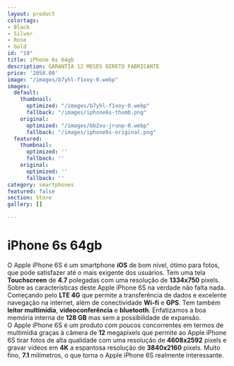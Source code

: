 ```yaml
---
layout: product
colortags:
- Black
- Silver
- Rose
- Gold
id: "19"
title: iPhone 6s 64gb
description: GARANTIA 12 MESES DIRETO FABRICANTE
price: '2050.00'
image: "/images/b7yhl-f1xoy-0.webp"
images:
  default:
    thumbnail:
      optimized: "/images/b7yhl-f1xoy-0.webp"
      fallback: "/images/iphone6s-thumb.png"
    original:
      optimized: "/images/bb2xu-jrunp-0.webp"
      fallback: "/images/iphone6s-original.png"
  featured:
    thumbnail:
      optimized: ''
      fallback: ''
    original:
      optimized: ''
      fallback: ''
category: smartphones
featured: false
section: Store
gallery: []

---
```

# iPhone 6s 64gb

O Apple iPhone 6S é um smartphone **iOS** de bom nível, ótimo para fotos, que pode satisfazer até o mais exigente dos usuários. Tem uma tela **Touchscreen** de **4.7** polegadas com uma resolução de **1334x750** pixels. Sobre as características deste Apple iPhone 6S na verdade não falta nada. Começando pelo **LTE 4G** que permite a transferência de dados e excelente navegação na internet, além de conectividade **Wi-fi** e **GPS**. Tem também **leitor multimídia**, **videoconferência** e **bluetooth**. Enfatizamos a boa memória interna de **128 GB** mas sem a possibilidade de expansão.  
O Apple iPhone 6S é um produto com poucos concorrentes em termos de multimídia graças à câmera de **12** megapixels que permite ao Apple iPhone 6S tirar fotos de alta qualidade com uma resolução de **4608x2592** pixels e gravar vídeos em **4K** a espantosa resolução de **3840x2160** pixels. Muito fino, **7.1** milímetros, o que torna o Apple iPhone 6S realmente interessante.